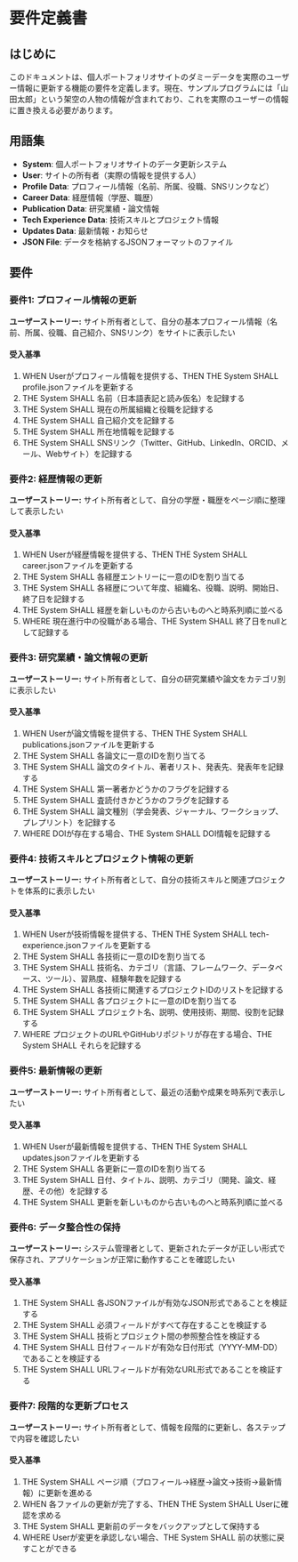 # 要件定義書

## はじめに

このドキュメントは、個人ポートフォリオサイトのダミーデータを実際のユーザー情報に更新する機能の要件を定義します。現在、サンプルプログラムには「山田太郎」という架空の人物の情報が含まれており、これを実際のユーザーの情報に置き換える必要があります。

## 用語集

- **System**: 個人ポートフォリオサイトのデータ更新システム
- **User**: サイトの所有者（実際の情報を提供する人）
- **Profile Data**: プロフィール情報（名前、所属、役職、SNSリンクなど）
- **Career Data**: 経歴情報（学歴、職歴）
- **Publication Data**: 研究業績・論文情報
- **Tech Experience Data**: 技術スキルとプロジェクト情報
- **Updates Data**: 最新情報・お知らせ
- **JSON File**: データを格納するJSONフォーマットのファイル

## 要件

### 要件1: プロフィール情報の更新

**ユーザーストーリー:** サイト所有者として、自分の基本プロフィール情報（名前、所属、役職、自己紹介、SNSリンク）をサイトに表示したい

#### 受入基準

1. WHEN Userがプロフィール情報を提供する、THEN THE System SHALL profile.jsonファイルを更新する
2. THE System SHALL 名前（日本語表記と読み仮名）を記録する
3. THE System SHALL 現在の所属組織と役職を記録する
4. THE System SHALL 自己紹介文を記録する
5. THE System SHALL 所在地情報を記録する
6. THE System SHALL SNSリンク（Twitter、GitHub、LinkedIn、ORCID、メール、Webサイト）を記録する

### 要件2: 経歴情報の更新

**ユーザーストーリー:** サイト所有者として、自分の学歴・職歴をページ順に整理して表示したい

#### 受入基準

1. WHEN Userが経歴情報を提供する、THEN THE System SHALL career.jsonファイルを更新する
2. THE System SHALL 各経歴エントリーに一意のIDを割り当てる
3. THE System SHALL 各経歴について年度、組織名、役職、説明、開始日、終了日を記録する
4. THE System SHALL 経歴を新しいものから古いものへと時系列順に並べる
5. WHERE 現在進行中の役職がある場合、THE System SHALL 終了日をnullとして記録する

### 要件3: 研究業績・論文情報の更新

**ユーザーストーリー:** サイト所有者として、自分の研究業績や論文をカテゴリ別に表示したい

#### 受入基準

1. WHEN Userが論文情報を提供する、THEN THE System SHALL publications.jsonファイルを更新する
2. THE System SHALL 各論文に一意のIDを割り当てる
3. THE System SHALL 論文のタイトル、著者リスト、発表先、発表年を記録する
4. THE System SHALL 第一著者かどうかのフラグを記録する
5. THE System SHALL 査読付きかどうかのフラグを記録する
6. THE System SHALL 論文種別（学会発表、ジャーナル、ワークショップ、プレプリント）を記録する
7. WHERE DOIが存在する場合、THE System SHALL DOI情報を記録する

### 要件4: 技術スキルとプロジェクト情報の更新

**ユーザーストーリー:** サイト所有者として、自分の技術スキルと関連プロジェクトを体系的に表示したい

#### 受入基準

1. WHEN Userが技術情報を提供する、THEN THE System SHALL tech-experience.jsonファイルを更新する
2. THE System SHALL 各技術に一意のIDを割り当てる
3. THE System SHALL 技術名、カテゴリ（言語、フレームワーク、データベース、ツール）、習熟度、経験年数を記録する
4. THE System SHALL 各技術に関連するプロジェクトIDのリストを記録する
5. THE System SHALL 各プロジェクトに一意のIDを割り当てる
6. THE System SHALL プロジェクト名、説明、使用技術、期間、役割を記録する
7. WHERE プロジェクトのURLやGitHubリポジトリが存在する場合、THE System SHALL それらを記録する

### 要件5: 最新情報の更新

**ユーザーストーリー:** サイト所有者として、最近の活動や成果を時系列で表示したい

#### 受入基準

1. WHEN Userが最新情報を提供する、THEN THE System SHALL updates.jsonファイルを更新する
2. THE System SHALL 各更新に一意のIDを割り当てる
3. THE System SHALL 日付、タイトル、説明、カテゴリ（開発、論文、経歴、その他）を記録する
4. THE System SHALL 更新を新しいものから古いものへと時系列順に並べる

### 要件6: データ整合性の保持

**ユーザーストーリー:** システム管理者として、更新されたデータが正しい形式で保存され、アプリケーションが正常に動作することを確認したい

#### 受入基準

1. THE System SHALL 各JSONファイルが有効なJSON形式であることを検証する
2. THE System SHALL 必須フィールドがすべて存在することを検証する
3. THE System SHALL 技術とプロジェクト間の参照整合性を検証する
4. THE System SHALL 日付フィールドが有効な日付形式（YYYY-MM-DD）であることを検証する
5. THE System SHALL URLフィールドが有効なURL形式であることを検証する

### 要件7: 段階的な更新プロセス

**ユーザーストーリー:** サイト所有者として、情報を段階的に更新し、各ステップで内容を確認したい

#### 受入基準

1. THE System SHALL ページ順（プロフィール→経歴→論文→技術→最新情報）に更新を進める
2. WHEN 各ファイルの更新が完了する、THEN THE System SHALL Userに確認を求める
3. THE System SHALL 更新前のデータをバックアップとして保持する
4. WHERE Userが変更を承認しない場合、THE System SHALL 前の状態に戻すことができる
